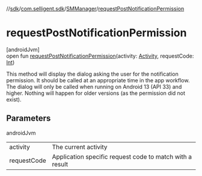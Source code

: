 //[sdk](../../../index.md)/[com.selligent.sdk](../index.md)/[SMManager](index.md)/[requestPostNotificationPermission](request-post-notification-permission.md)

# requestPostNotificationPermission

[androidJvm]\
open fun [requestPostNotificationPermission](request-post-notification-permission.md)(activity: [Activity](https://developer.android.com/reference/kotlin/android/app/Activity.html), requestCode: [Int](https://kotlinlang.org/api/latest/jvm/stdlib/kotlin/-int/index.html))

This method will display the dialog asking the user for the notification permission. It should be called at an appropriate time in the app workflow. The dialog will only be called when running on Android 13 (API 33) and higher. Nothing will happen for older versions (as the permission did not exist).

## Parameters

androidJvm

| | |
|---|---|
| activity | The current activity |
| requestCode | Application specific request code to match with a result |
